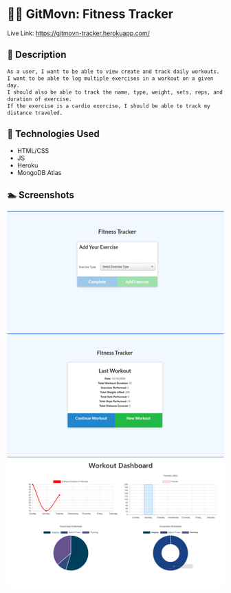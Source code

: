 # :weight_lifting_woman: GitMovn: Fitness Tracker

Live Link: https://gitmovn-tracker.herokuapp.com/

## :cartwheeling: Description
```
As a user, I want to be able to view create and track daily workouts. 
I want to be able to log multiple exercises in a workout on a given day. 
I should also be able to track the name, type, weight, sets, reps, and duration of exercise. 
If the exercise is a cardio exercise, I should be able to track my distance traveled.
```

## :bicyclist: Technologies Used
- HTML/CSS
- JS
- Heroku
- MongoDB Atlas

## :swimmer: Screenshots
![addWorkout](img/add-workout.PNG)
![savedWorkout](img/Saved-Workout.PNG)
![Dashboard](img/Dashboard.PNG)
